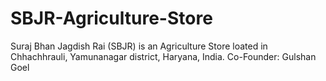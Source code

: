 # SBJR-Agriculture-Store
Suraj Bhan Jagdish Rai (SBJR) is an Agriculture Store loated in Chhachhrauli, Yamunanagar district, Haryana, India. Co-Founder: Gulshan Goel
